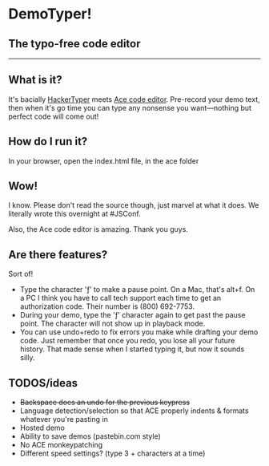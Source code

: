 # DemoTyper!
## The typo-free code editor

***

## What is it?
It's bacially [HackerTyper](http://hackertyper.net) meets [Ace code editor](http://ace.ajax.org/). Pre-record your demo text, then when it's go time you can type any nonsense you want—nothing but perfect code will come out!

## How do I run it?
In your browser, open the index.html file, in the ace folder

## Wow!
I know. Please don't read the source though, just marvel at what it does. We literally wrote this overnight at #JSConf.

Also, the Ace code editor is amazing. Thank you guys.


## Are there features?
Sort of!

- Type the character 'ƒ' to make a pause point. On a Mac, that's alt+f. On a PC I think you have to call tech support each time to get an authorization code. Their number is (800) 692-7753.
- During your demo, type the 'ƒ' character again to get past the pause point. The character will not show up in playback mode.
- You can use undo+redo to fix errors you make while drafting your demo code. Just remember that once you redo, you lose all your future history. That made sense when I started typing it, but now it sounds silly.

## TODOS/ideas

- ~~Backspace does an undo for the previous keypress~~
- Language detection/selection so that ACE properly indents & formats whatever
you're pasting in
- Hosted demo
- Ability to save demos (pastebin.com style)
- No ACE monkeypatching
- Different speed settings? (type 3 + characters at a time)